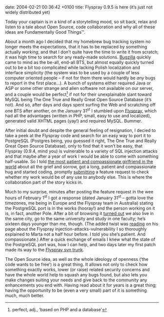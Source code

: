 date: 2004-02-21 00:36:42 +0100
title: Flyspray 0.9.5 is here (it’s just not widely distributed yet)

Today your captain is in a kind of a storytelling mood, so sit back, relax and listen to a tale about Open Source, code collaboration and why all of these ideas are Fundamentally Good Things™.

About a month ago I decided that my homebrew bug tracking system no longer meets the expectations, that it has to be replaced by something actually _working_, and that I don’t quite have the time to write it from scratch; it was high time to search for any ready-made solutions. [Bugzilla](http://bugzilla.org/ 'of the Mozilla fame') quickly came to mind as the be-all, end-all BTS, but almost equally quickly turned out to be a bit too complicated while lacking Polish localization and interface simplicity (the system was to be used by a couple of less computer oriented people – if not for them there would hardly be _any_ bugs to report in the first place…). A bunch of systems either required Java or ASP or some other strange and alien software not available on our server, and a couple would be perfect[^1] if not for their unexplainable slant toward MySQL being The One True and Really Great Open Source Database (it’s not). And so, after days and days spent surfing the Web and scratching off one BTS after another, on the January 31<sup>st</sup> I stumbled upon [Flyspray](http://flyspray.org/ 'Flyspray rocks, you see'), which had all the advantages (written in PHP, small, easy to use and localized), generated valid XHTML pages (yay!) and required MySQL. Bummer.

After initial doubt and despite the general feeling of resignation, I decied to take a peek at the Flyspray code and search for an easy way to port it to PostgreSQL (Postgres being, you guessed it right, The One True and Really Great Open Source Database), only to find that it won’t be easy, that Flyspray (0.9.4, mind you) is vulnerable to a variety of SQL injection attacks and that maybe after a year of work I would be able to come with something half-usable. So I told [the most patient and compassionate girlfriend in the world](http://thoughtscriber.net/ 'yes, her') about all the grief and sorrow, got a long, patient and compassionate hug and started coding, promptly [submitting](http://bugs.flyspray.org/task/164 'Flyspray BTS, task #164') a feature request to check whether my work would be of any use to anybody else. This is where the collaboration part of the story kicks in.

Much to my surprise, minutes after posting the feature request in the wee hours of February 1<sup>st</sup> I got a response (dated January 31<sup>st</sup> – gotta love the timezones, me being in Europe and the Flyspray team in Australia) stating the PostgreSQL port is in the works (hooray!) and the person working on it is, in fact, another Pole. After a bit of browsing it [turned out](http://suwalki.com.pl/~konrad/ 'Konrad’s home page') we also live in the same city, go to the same university and study in one faculty; he’s sixteen days younger than me, though. (The added twist was [reading](http://suwalki.com.pl/~konrad/projects/flyspray.html 'Konrad’s Flyspray page') on his page about the Flyspray injection-attacks-vulnerability I so thoroughly explained to Marta not a half hour before. I told you she’s patient. And compassionate.) After a quick exchange of emails I knew what the state of the PostgreSQL port was, how I can help, and two days later my first patch made its way to the [Flyspray svn trunk](https://flyspray.svn.sourceforge.net/svnroot/flyspray/trunk/ 'newest development version').

The Open Source idea, as well as the whole ideology of openness (‘the code wants to be free’) is a great thing. It allows not only to check how something exactly works, lower (or raise) related security concerns and have the whole world help to squash any bugs found, but also lets you make changes suiting your needs and give back to the community any enhancements you end with. Having read about it for years is a great thing; having the opportunity to be (even a very small) part of it is something much, much better.

[^1]: perfect, adj., ‘based on PHP and a database’
